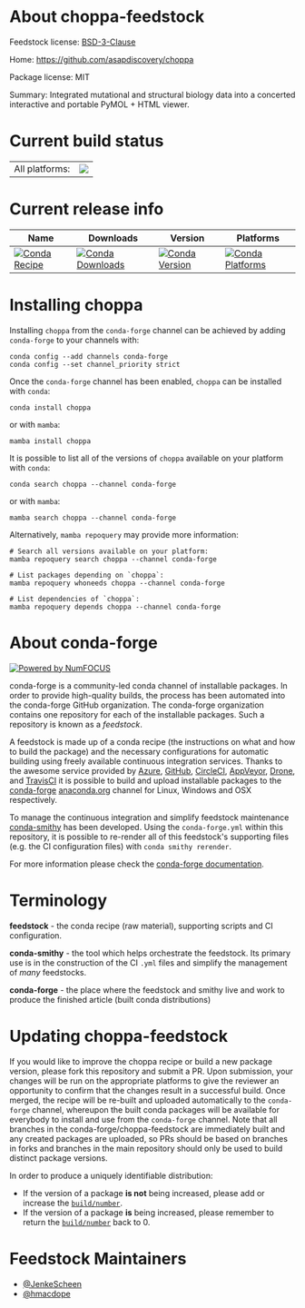 About choppa-feedstock
======================

Feedstock license: [BSD-3-Clause](https://github.com/conda-forge/choppa-feedstock/blob/main/LICENSE.txt)

Home: https://github.com/asapdiscovery/choppa

Package license: MIT

Summary: Integrated mutational and structural biology data into a concerted interactive and portable PyMOL + HTML viewer.

Current build status
====================


<table><tr><td>All platforms:</td>
    <td>
      <a href="https://dev.azure.com/conda-forge/feedstock-builds/_build/latest?definitionId=22625&branchName=main">
        <img src="https://dev.azure.com/conda-forge/feedstock-builds/_apis/build/status/choppa-feedstock?branchName=main">
      </a>
    </td>
  </tr>
</table>

Current release info
====================

| Name | Downloads | Version | Platforms |
| --- | --- | --- | --- |
| [![Conda Recipe](https://img.shields.io/badge/recipe-choppa-green.svg)](https://anaconda.org/conda-forge/choppa) | [![Conda Downloads](https://img.shields.io/conda/dn/conda-forge/choppa.svg)](https://anaconda.org/conda-forge/choppa) | [![Conda Version](https://img.shields.io/conda/vn/conda-forge/choppa.svg)](https://anaconda.org/conda-forge/choppa) | [![Conda Platforms](https://img.shields.io/conda/pn/conda-forge/choppa.svg)](https://anaconda.org/conda-forge/choppa) |

Installing choppa
=================

Installing `choppa` from the `conda-forge` channel can be achieved by adding `conda-forge` to your channels with:

```
conda config --add channels conda-forge
conda config --set channel_priority strict
```

Once the `conda-forge` channel has been enabled, `choppa` can be installed with `conda`:

```
conda install choppa
```

or with `mamba`:

```
mamba install choppa
```

It is possible to list all of the versions of `choppa` available on your platform with `conda`:

```
conda search choppa --channel conda-forge
```

or with `mamba`:

```
mamba search choppa --channel conda-forge
```

Alternatively, `mamba repoquery` may provide more information:

```
# Search all versions available on your platform:
mamba repoquery search choppa --channel conda-forge

# List packages depending on `choppa`:
mamba repoquery whoneeds choppa --channel conda-forge

# List dependencies of `choppa`:
mamba repoquery depends choppa --channel conda-forge
```


About conda-forge
=================

[![Powered by
NumFOCUS](https://img.shields.io/badge/powered%20by-NumFOCUS-orange.svg?style=flat&colorA=E1523D&colorB=007D8A)](https://numfocus.org)

conda-forge is a community-led conda channel of installable packages.
In order to provide high-quality builds, the process has been automated into the
conda-forge GitHub organization. The conda-forge organization contains one repository
for each of the installable packages. Such a repository is known as a *feedstock*.

A feedstock is made up of a conda recipe (the instructions on what and how to build
the package) and the necessary configurations for automatic building using freely
available continuous integration services. Thanks to the awesome service provided by
[Azure](https://azure.microsoft.com/en-us/services/devops/), [GitHub](https://github.com/),
[CircleCI](https://circleci.com/), [AppVeyor](https://www.appveyor.com/),
[Drone](https://cloud.drone.io/welcome), and [TravisCI](https://travis-ci.com/)
it is possible to build and upload installable packages to the
[conda-forge](https://anaconda.org/conda-forge) [anaconda.org](https://anaconda.org/)
channel for Linux, Windows and OSX respectively.

To manage the continuous integration and simplify feedstock maintenance
[conda-smithy](https://github.com/conda-forge/conda-smithy) has been developed.
Using the ``conda-forge.yml`` within this repository, it is possible to re-render all of
this feedstock's supporting files (e.g. the CI configuration files) with ``conda smithy rerender``.

For more information please check the [conda-forge documentation](https://conda-forge.org/docs/).

Terminology
===========

**feedstock** - the conda recipe (raw material), supporting scripts and CI configuration.

**conda-smithy** - the tool which helps orchestrate the feedstock.
                   Its primary use is in the construction of the CI ``.yml`` files
                   and simplify the management of *many* feedstocks.

**conda-forge** - the place where the feedstock and smithy live and work to
                  produce the finished article (built conda distributions)


Updating choppa-feedstock
=========================

If you would like to improve the choppa recipe or build a new
package version, please fork this repository and submit a PR. Upon submission,
your changes will be run on the appropriate platforms to give the reviewer an
opportunity to confirm that the changes result in a successful build. Once
merged, the recipe will be re-built and uploaded automatically to the
`conda-forge` channel, whereupon the built conda packages will be available for
everybody to install and use from the `conda-forge` channel.
Note that all branches in the conda-forge/choppa-feedstock are
immediately built and any created packages are uploaded, so PRs should be based
on branches in forks and branches in the main repository should only be used to
build distinct package versions.

In order to produce a uniquely identifiable distribution:
 * If the version of a package **is not** being increased, please add or increase
   the [``build/number``](https://docs.conda.io/projects/conda-build/en/latest/resources/define-metadata.html#build-number-and-string).
 * If the version of a package **is** being increased, please remember to return
   the [``build/number``](https://docs.conda.io/projects/conda-build/en/latest/resources/define-metadata.html#build-number-and-string)
   back to 0.

Feedstock Maintainers
=====================

* [@JenkeScheen](https://github.com/JenkeScheen/)
* [@hmacdope](https://github.com/hmacdope/)

